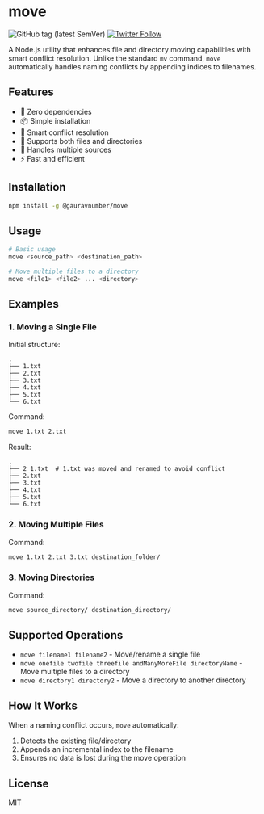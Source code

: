 # move

![GitHub tag (latest SemVer)](https://img.shields.io/npm/v/%40gauravnumber%2Fmove)
[![Twitter Follow](https://img.shields.io/twitter/follow/gauravnumber)](https://x.com/gauravnumber)

A Node.js utility that enhances file and directory moving capabilities with smart conflict resolution. Unlike the standard `mv` command, `move` automatically handles naming conflicts by appending indices to filenames.

## Features

- 🚀 Zero dependencies
- 📦 Simple installation
- 🔄 Smart conflict resolution
- 📁 Supports both files and directories
- 🔢 Handles multiple sources
- ⚡ Fast and efficient

## Installation

```bash
npm install -g @gauravnumber/move
```

## Usage

```bash
# Basic usage
move <source_path> <destination_path>

# Move multiple files to a directory
move <file1> <file2> ... <directory>
```

## Examples

### 1. Moving a Single File

Initial structure:

```
.
├── 1.txt
├── 2.txt
├── 3.txt
├── 4.txt
├── 5.txt
└── 6.txt
```

Command:

```bash
move 1.txt 2.txt
```

Result:

```
.
├── 2_1.txt  # 1.txt was moved and renamed to avoid conflict
├── 2.txt
├── 3.txt
├── 4.txt
├── 5.txt
└── 6.txt
```

### 2. Moving Multiple Files

Command:

```bash
move 1.txt 2.txt 3.txt destination_folder/
```

### 3. Moving Directories

Command:

```bash
move source_directory/ destination_directory/
```

## Supported Operations

- `move filename1 filename2` - Move/rename a single file
- `move onefile twofile threefile andManyMoreFile directoryName` - Move multiple files to a directory
- `move directory1 directory2` - Move a directory to another directory

## How It Works

When a naming conflict occurs, `move` automatically:

1. Detects the existing file/directory
2. Appends an incremental index to the filename
3. Ensures no data is lost during the move operation

## License

MIT
